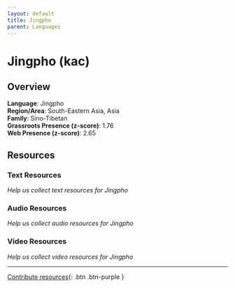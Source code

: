 ```yaml
---
layout: default
title: Jingpho
parent: Languages
---
```


# Jingpho (kac)

## Overview

**Language**: Jingpho  
**Region/Area**: South-Eastern Asia, Asia  
**Family**: Sino-Tibetan  
**Grassroots Presence (z-score)**: 1.76  
**Web Presence (z-score)**: 2.65  

## Resources

### Text Resources
*Help us collect text resources for Jingpho*

### Audio Resources
*Help us collect audio resources for Jingpho*

### Video Resources
*Help us collect video resources for Jingpho*

---

[Contribute resources](https://forms.office.com/e/1SfLJx3u1r){: .btn .btn-purple }

